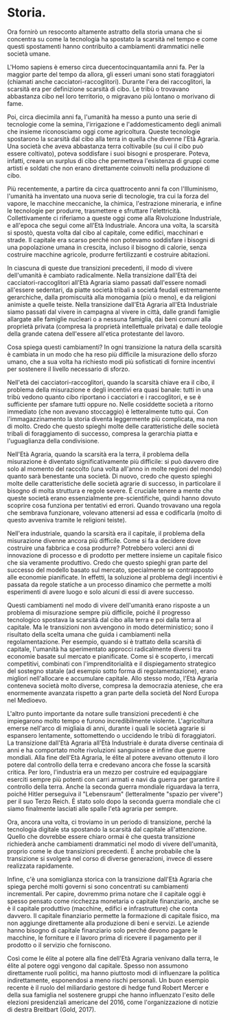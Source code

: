 # Storia.

Ora fornirò un resoconto altamente astratto della storia umana che si concentra su come la tecnologia ha spostato la scarsità nel tempo e come questi spostamenti hanno contribuito a cambiamenti drammatici nelle società umane.

L'Homo sapiens è emerso circa duecentocinquantamila anni fa. Per la maggior parte del tempo da allora, gli esseri umani sono stati foraggiatori (chiamati anche cacciatori-raccoglitori). Durante l'era dei raccoglitori, la scarsità era per definizione scarsità di cibo. Le tribù o trovavano abbastanza cibo nel loro territorio, o migravano più lontano o morivano di fame.

Poi, circa diecimila anni fa, l'umanità ha messo a punto una serie di tecnologie come la semina, l'irrigazione e l'addomesticamento degli animali che insieme riconosciamo oggi come agricoltura. Queste tecnologie spostarono la scarsità dal cibo alla terra in quella che divenne l'Età Agraria. Una società che aveva abbastanza terra coltivabile (su cui il cibo può essere coltivato), poteva soddisfare i suoi bisogni e prosperare. Poteva, infatti, creare un surplus di cibo che permetteva l'esistenza di gruppi come artisti e soldati che non erano direttamente coinvolti nella produzione di cibo.

Più recentemente, a partire da circa quattrocento anni fa con l'Illuminismo, l'umanità ha inventato una nuova serie di tecnologie, tra cui la forza del vapore, le macchine meccaniche, la chimica, l'estrazione mineraria, e infine le tecnologie per produrre, trasmettere e sfruttare l'elettricità. Collettivamente ci riferiamo a queste oggi come alla Rivoluzione Industriale, e all'epoca che seguì come all'Età Industriale. Ancora una volta, la scarsità si spostò, questa volta dal cibo al capitale, come edifici, macchinari e strade. Il capitale era scarso perché non potevamo soddisfare i bisogni di una popolazione umana in crescita, incluso il bisogno di calorie, senza costruire macchine agricole, produrre fertilizzanti e costruire abitazioni.

In ciascuna di queste due transizioni precedenti, il modo di vivere dell'umanità è cambiato radicalmente. Nella transizione dall'Età dei cacciatori-raccoglitori all'Età Agraria siamo passati dall'essere nomadi all'essere sedentari, da piatte società tribali a società feudali estremamente gerarchiche, dalla promiscuità alla monogamia (più o meno), e da religioni animiste a quelle teiste. Nella transizione dall'Età Agraria all'Età Industriale siamo passati dal vivere in campagna al vivere in città, dalle grandi famiglie allargate alle famiglie nucleari o a nessuna famiglia, dai beni comuni alla proprietà privata (compresa la proprietà intellettuale privata) e dalle teologie della grande catena dell'essere all'etica protestante del lavoro.

Cosa spiega questi cambiamenti? In ogni transizione la natura della scarsità è cambiata in un modo che ha reso più difficile la misurazione dello sforzo umano, che a sua volta ha richiesto modi più sofisticati di fornire incentivi per sostenere il livello necessario di sforzo.

Nell'età dei cacciatori-raccoglitori, quando la scarsità chiave era il cibo, il problema della misurazione e degli incentivi era quasi banale: tutti in una tribù vedono quanto cibo riportano i cacciatori e i raccoglitori, e se è sufficiente per sfamare tutti oppure no. Nelle cosiddette società a ritorno immediato (che non avevano stoccaggio) è letteralmente tutto qui. Con l'immagazzinamento la storia diventa leggermente più complicata, ma non di molto. Credo che questo spieghi molte delle caratteristiche delle società tribali di foraggiamento di successo, compresa la gerarchia piatta e l'uguaglianza della condivisione.

Nell'Età Agraria, quando la scarsità era la terra, il problema della misurazione è diventato significativamente più difficile: si può davvero dire solo al momento del raccolto (una volta all'anno in molte regioni del mondo) quanto sarà benestante una società. Di nuovo, credo che questo spieghi molte delle caratteristiche delle società agrarie di successo, in particolare il bisogno di molta struttura e regole severe. È cruciale tenere a mente che queste società erano essenzialmente pre-scientifiche, quindi hanno dovuto scoprire cosa funziona per tentativi ed errori. Quando trovavano una regola che sembrava funzionare, volevano attenersi ad essa e codificarla (molto di questo avveniva tramite le religioni teiste).

Nell'era industriale, quando la scarsità era il capitale, il problema della misurazione divenne ancora più difficile. Come si fa a decidere dove costruire una fabbrica e cosa produrre? Potrebbero volerci anni di innovazione di processo e di prodotto per mettere insieme un capitale fisico che sia veramente produttivo. Credo che questo spieghi gran parte del successo del modello basato sul mercato, specialmente se contrapposto alle economie pianificate. In effetti, la soluzione al problema degli incentivi è passata da regole statiche a un processo dinamico che permette a molti esperimenti di avere luogo e solo alcuni di essi di avere successo.

Questi cambiamenti nel modo di vivere dell'umanità erano risposte a un problema di misurazione sempre più difficile, poiché il progresso tecnologico spostava la scarsità dal cibo alla terra e poi dalla terra al capitale. Ma le transizioni non avvengono in modo deterministico; sono il risultato della scelta umana che guida i cambiamenti nella regolamentazione. Per esempio, quando si è trattato della scarsità di capitale, l'umanità ha sperimentato approcci radicalmente diversi tra economie basate sul mercato e pianificate. Come si è scoperto, i mercati competitivi, combinati con l'imprenditorialità e il dispiegamento strategico del sostegno statale (ad esempio sotto forma di regolamentazione), erano migliori nell'allocare e accumulare capitale. Allo stesso modo, l'Età Agraria conteneva società molto diverse, compresa la democrazia ateniese, che era enormemente avanzata rispetto a gran parte della società del Nord Europa nel Medioevo.

L'altro punto importante da notare sulle transizioni precedenti è che impiegarono molto tempo e furono incredibilmente violente. L'agricoltura emerse nell'arco di migliaia di anni, durante i quali le società agrarie si espansero lentamente, sottomettendo o uccidendo le tribù di foraggiatori. La transizione dall'Età Agraria all'Età Industriale è durata diverse centinaia di anni e ha comportato molte rivoluzioni sanguinose e infine due guerre mondiali. Alla fine dell'Età Agraria, le élite al potere avevano ottenuto il loro potere dal controllo della terra e credevano ancora che fosse la scarsità critica. Per loro, l'industria era un mezzo per costruire ed equipaggiare eserciti sempre più potenti con carri armati e navi da guerra per garantire il controllo della terra. Anche la seconda guerra mondiale riguardava la terra, poiché Hitler perseguiva il "Lebensraum" (letteralmente "spazio per vivere") per il suo Terzo Reich. È stato solo dopo la seconda guerra mondiale che ci siamo finalmente lasciati alle spalle l'età agraria per sempre.

Ora, ancora una volta, ci troviamo in un periodo di transizione, perché la tecnologia digitale sta spostando la scarsità dal capitale all'attenzione. Quello che dovrebbe essere chiaro ormai è che questa transizione richiederà anche cambiamenti drammatici nel modo di vivere dell'umanità, proprio come le due transizioni precedenti. È anche probabile che la transizione si svolgerà nel corso di diverse generazioni, invece di essere realizzata rapidamente.

Infine, c'è una somiglianza storica con la transizione dall'Età Agraria che spiega perché molti governi si sono concentrati su cambiamenti incrementali. Per capire, dovremmo prima notare che il capitale oggi è spesso pensato come ricchezza monetaria o capitale finanziario, anche se è il capitale produttivo (macchine, edifici e infrastrutture) che conta davvero. Il capitale finanziario permette la formazione di capitale fisico, ma non aggiunge direttamente alla produzione di beni e servizi. Le aziende hanno bisogno di capitale finanziario solo perché devono pagare le macchine, le forniture e il lavoro prima di ricevere il pagamento per il prodotto o il servizio che forniscono. 

Così come le élite al potere alla fine dell'Età Agraria venivano dalla terra, le élite al potere oggi vengono dal capitale. Spesso non assumono direttamente ruoli politici, ma hanno piuttosto modi di influenzare la politica indirettamente, esponendosi a meno rischi personali. Un buon esempio recente è il ruolo del miliardario gestore di hedge fund Robert Mercer e della sua famiglia nel sostenere gruppi che hanno influenzato l'esito delle elezioni presidenziali americane del 2016, come l'organizzazione di notizie di destra Breitbart (Gold, 2017).
